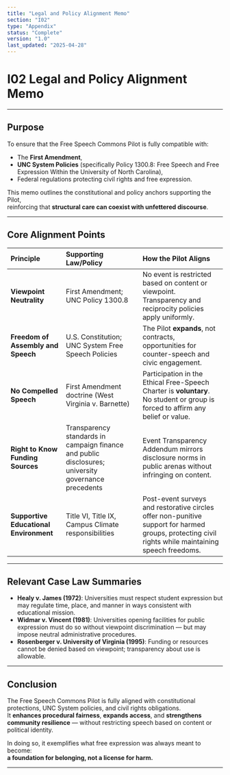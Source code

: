 ```yaml
---
title: "Legal and Policy Alignment Memo"
section: "I02"
type: "Appendix"
status: "Complete"
version: "1.0"
last_updated: "2025-04-28"
---
```


# I02 Legal and Policy Alignment Memo

---

## Purpose

To ensure that the Free Speech Commons Pilot is fully compatible with:
- The **First Amendment**,
- **UNC System Policies** (specifically Policy 1300.8: Free Speech and Free Expression Within the University of North Carolina),
- Federal regulations protecting civil rights and free expression.

This memo outlines the constitutional and policy anchors supporting the Pilot,  
reinforcing that **structural care can coexist with unfettered discourse**.

---

## Core Alignment Points

| Principle | Supporting Law/Policy | How the Pilot Aligns |
|:----------|:----------------------|:---------------------|
| **Viewpoint Neutrality** | First Amendment; UNC Policy 1300.8 | No event is restricted based on content or viewpoint. Transparency and reciprocity policies apply uniformly. |
| **Freedom of Assembly and Speech** | U.S. Constitution; UNC System Free Speech Policies | The Pilot **expands**, not contracts, opportunities for counter-speech and civic engagement. |
| **No Compelled Speech** | First Amendment doctrine (West Virginia v. Barnette) | Participation in the Ethical Free-Speech Charter is **voluntary**. No student or group is forced to affirm any belief or value. |
| **Right to Know Funding Sources** | Transparency standards in campaign finance and public disclosures; university governance precedents | Event Transparency Addendum mirrors disclosure norms in public arenas without infringing on content. |
| **Supportive Educational Environment** | Title VI, Title IX, Campus Climate responsibilities | Post-event surveys and restorative circles offer non-punitive support for harmed groups, protecting civil rights while maintaining speech freedoms. |

---

## Relevant Case Law Summaries

- **Healy v. James (1972)**: Universities must respect student expression but may regulate time, place, and manner in ways consistent with educational mission.
- **Widmar v. Vincent (1981)**: Universities opening facilities for public expression must do so without viewpoint discrimination — but may impose neutral administrative procedures.
- **Rosenberger v. University of Virginia (1995)**: Funding or resources cannot be denied based on viewpoint; transparency about use is allowable.

---

## Conclusion

The Free Speech Commons Pilot is fully aligned with constitutional protections, UNC System policies, and civil rights obligations.  
It **enhances procedural fairness**, **expands access**, and **strengthens community resilience** — without restricting speech based on content or political identity.

In doing so, it exemplifies what free expression was always meant to become:  
**a foundation for belonging, not a license for harm.**

---

